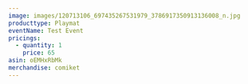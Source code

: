 ```yaml
---
image: images/120713106_697435267531979_3786917350913136008_n.jpg
producttype: Playmat
eventName: Test Event
pricings:
  - quantity: 1
    price: 65
asin: oEMHxRbMk
merchandise: comiket
---
```

